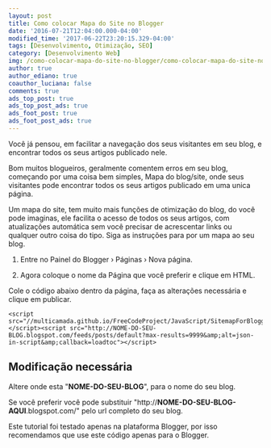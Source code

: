 ```yaml
---
layout: post
title: Como colocar Mapa do Site no Blogger
date: '2016-07-21T12:04:00.000-04:00'
modified_time: '2017-06-22T23:20:15.329-04:00'
tags: [Desenvolvimento, Otimização, SEO]
category: [Desenvolvimento Web]
img: /como-colocar-mapa-do-site-no-blogger/como-colocar-mapa-do-site-no-blogger.jpg
author: true
author_ediano: true
coauthor_luciana: false
comments: true
ads_top_post: true
ads_top_post_ads: true
ads_foot_post: true
ads_foot_post_ads: true
---
```


Você já pensou, em facilitar a navegação dos seus visitantes em seu blog, e encontrar todos os seus artigos publicado nele.

Bom muitos blogueiros, geralmente comentem erros em seu blog, começando por uma coisa bem simples, Mapa do blog/site, onde seus visitantes pode encontrar todos os seus artigos publicado em uma unica página.

Um mapa do site, tem muito mais funções de otimização do blog, do você pode imaginas, ele facilita o acesso de todos os seus artigos, com atualizações automática sem você precisar de acrescentar links ou qualquer outro coisa do tipo. Siga as instruções para por um mapa ao seu blog.

1. Entre no Painel do Blogger › Páginas › Nova página.

2. Agora coloque o nome da Página que você preferir e clique em HTML.

Cole o código abaixo dentro da página, faça as alterações necessária e clique em publicar.

    <script src="//multicamada.github.io/FreeCodeProject/JavaScript/SitemapForBlogger.js"></script><script src="http://NOME-DO-SEU-BLOG.blogspot.com/feeds/posts/default?max-results=9999&amp;alt=json-in-script&amp;callback=loadtoc"></script>

## Modificação necessária
Altere onde esta "**NOME-DO-SEU-BLOG**", para o nome do seu blog.

Se você preferir você pode substituir "http://**NOME-DO-SEU-BLOG-AQUI**<span/>.blogspot<span/>.com/" pelo url completo do seu blog.

Este tutorial foi testado apenas na plataforma Blogger, por isso recomendamos que use este código apenas para o Blogger.